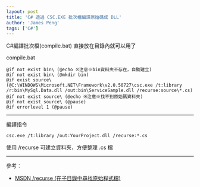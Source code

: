 ```yaml
---
layout: post
title: 'C# 透過 CSC.EXE 批次檔編譯原始碼成 DLL'
author: 'James Peng'
tags: ['C#']
---
```


C#編譯批次檔(compile.bat) 直接放在目錄內就可以用了


compile.bat

~~~text
@if not exist bin\ (@echo ※注意※bin資料夾不存在，自動建立)
@if not exist bin\ (@mkdir bin)
@if exist source\ (@C:\WINDOWS\Microsoft.NET\Framework\v2.0.50727\csc.exe /t:library /r:bin\MySql.Data.dll /out:bin\ServiceSample.dll /recurse:source\*.cs)
@if not exist source\ (@echo ※注意※找不到原始碼資料夾)
@if not exist source\ (@pause)
@if errorlevel 1 (@pause)
~~~


----------


編譯指令

~~~text
csc.exe /t:library /out:YourProject.dll /recurse:*.cs
~~~

使用 /recurse 可建立資料夾，方便整理 .cs 檔


----------

參考：

- [MSDN /recurse (在子目錄中尋找原始程式檔)](https://msdn.microsoft.com/zh-tw/Library/8t9te37d(v=vs.80).aspx)